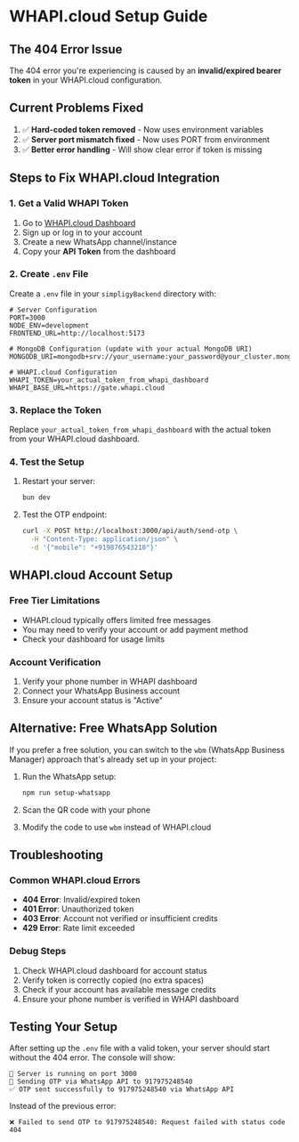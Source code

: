 # WHAPI.cloud Setup Guide

## The 404 Error Issue

The 404 error you're experiencing is caused by an **invalid/expired bearer token** in your WHAPI.cloud configuration.

## Current Problems Fixed

1. ✅ **Hard-coded token removed** - Now uses environment variables
2. ✅ **Server port mismatch fixed** - Now uses PORT from environment
3. ✅ **Better error handling** - Will show clear error if token is missing

## Steps to Fix WHAPI.cloud Integration

### 1. Get a Valid WHAPI Token

1. Go to [WHAPI.cloud Dashboard](https://whapi.cloud/dashboard)
2. Sign up or log in to your account
3. Create a new WhatsApp channel/instance
4. Copy your **API Token** from the dashboard

### 2. Create `.env` File

Create a `.env` file in your `simpligyBackend` directory with:

```env
# Server Configuration
PORT=3000
NODE_ENV=development
FRONTEND_URL=http://localhost:5173

# MongoDB Configuration (update with your actual MongoDB URI)
MONGODB_URI=mongodb+srv://your_username:your_password@your_cluster.mongodb.net/your_database

# WHAPI.cloud Configuration
WHAPI_TOKEN=your_actual_token_from_whapi_dashboard
WHAPI_BASE_URL=https://gate.whapi.cloud
```

### 3. Replace the Token

Replace `your_actual_token_from_whapi_dashboard` with the actual token from your WHAPI.cloud dashboard.

### 4. Test the Setup

1. Restart your server:
   ```bash
   bun dev
   ```

2. Test the OTP endpoint:
   ```bash
   curl -X POST http://localhost:3000/api/auth/send-otp \
     -H "Content-Type: application/json" \
     -d '{"mobile": "+919876543210"}'
   ```

## WHAPI.cloud Account Setup

### Free Tier Limitations
- WHAPI.cloud typically offers limited free messages
- You may need to verify your account or add payment method
- Check your dashboard for usage limits

### Account Verification
1. Verify your phone number in WHAPI dashboard
2. Connect your WhatsApp Business account
3. Ensure your account status is "Active"

## Alternative: Free WhatsApp Solution

If you prefer a free solution, you can switch to the `wbm` (WhatsApp Business Manager) approach that's already set up in your project:

1. Run the WhatsApp setup:
   ```bash
   npm run setup-whatsapp
   ```

2. Scan the QR code with your phone
3. Modify the code to use `wbm` instead of WHAPI.cloud

## Troubleshooting

### Common WHAPI.cloud Errors

- **404 Error**: Invalid/expired token
- **401 Error**: Unauthorized token
- **403 Error**: Account not verified or insufficient credits
- **429 Error**: Rate limit exceeded

### Debug Steps

1. Check WHAPI.cloud dashboard for account status
2. Verify token is correctly copied (no extra spaces)
3. Check if your account has available message credits
4. Ensure your phone number is verified in WHAPI dashboard

## Testing Your Setup

After setting up the `.env` file with a valid token, your server should start without the 404 error. The console will show:

```
🚀 Server is running on port 3000
📱 Sending OTP via WhatsApp API to 917975248540
✅ OTP sent successfully to 917975248540 via WhatsApp API
```

Instead of the previous error:
```
❌ Failed to send OTP to 917975248540: Request failed with status code 404
```